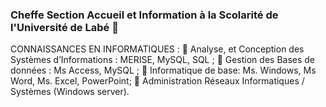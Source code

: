 ### Cheffe Section Accueil et Information à la Scolarité de l'Université de Labé 👋
 CONNAISSANCES EN INFORMATIQUES :
	Analyse, et Conception des Systèmes d’Informations : MERISE, MySQL, SQL ; 
	Gestion des Bases de données : Ms Access, MySQL ; 
	Informatique de base: Ms. Windows, Ms Word, Ms. Excel, PowerPoint;
	Administration Réseaux Informatiques / Systèmes (Windows server).

<!--
**kadiza1332/kadiza1332** is a ✨ _special_ ✨ repository because its `README.md` (this file) appears on your GitHub profile.

Here are some ideas to get you started:

- 🔭 I’m currently working on ...
- 🌱 I’m currently learning ...
- 👯 I’m looking to collaborate on ...
- 🤔 I’m looking for help with ...
- 💬 Ask me about ...
- 📫 How to reach me: ...
- 😄 Pronouns: ...
- ⚡ Fun fact: ...
-->
